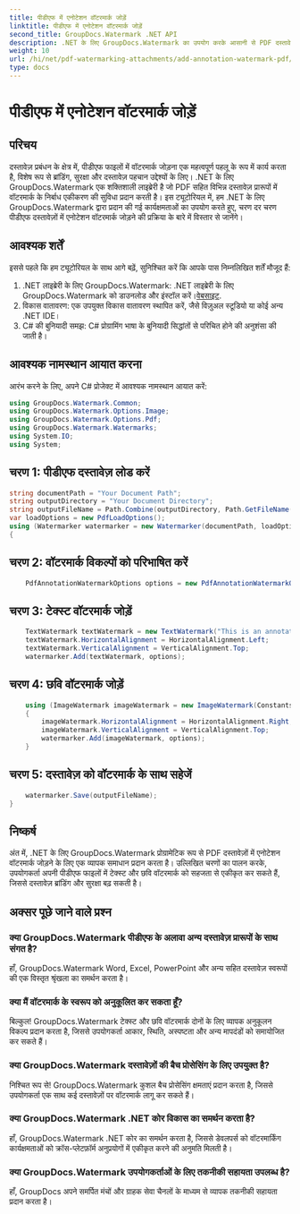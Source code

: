 ```yaml
---
title: पीडीएफ में एनोटेशन वॉटरमार्क जोड़ें
linktitle: पीडीएफ में एनोटेशन वॉटरमार्क जोड़ें
second_title: GroupDocs.Watermark .NET API
description: .NET के लिए GroupDocs.Watermark का उपयोग करके आसानी से PDF दस्तावेज़ों में एनोटेशन वॉटरमार्क जोड़ने का तरीका जानें। आसानी से दस्तावेज़ ब्रांडिंग और सुरक्षा बढ़ाएँ।
weight: 10
url: /hi/net/pdf-watermarking-attachments/add-annotation-watermark-pdf/
type: docs
---
```

# पीडीएफ में एनोटेशन वॉटरमार्क जोड़ें

## परिचय
दस्तावेज़ प्रबंधन के क्षेत्र में, पीडीएफ फाइलों में वॉटरमार्क जोड़ना एक महत्वपूर्ण पहलू के रूप में कार्य करता है, विशेष रूप से ब्रांडिंग, सुरक्षा और दस्तावेज़ पहचान उद्देश्यों के लिए। .NET के लिए GroupDocs.Watermark एक शक्तिशाली लाइब्रेरी है जो PDF सहित विभिन्न दस्तावेज़ प्रारूपों में वॉटरमार्क के निर्बाध एकीकरण की सुविधा प्रदान करती है। इस ट्यूटोरियल में, हम .NET के लिए GroupDocs.Watermark द्वारा प्रदान की गई कार्यक्षमताओं का उपयोग करते हुए, चरण दर चरण पीडीएफ दस्तावेज़ों में एनोटेशन वॉटरमार्क जोड़ने की प्रक्रिया के बारे में विस्तार से जानेंगे।
## आवश्यक शर्तें
इससे पहले कि हम ट्यूटोरियल के साथ आगे बढ़ें, सुनिश्चित करें कि आपके पास निम्नलिखित शर्तें मौजूद हैं:
1.  .NET लाइब्रेरी के लिए GroupDocs.Watermark: .NET लाइब्रेरी के लिए GroupDocs.Watermark को डाउनलोड और इंस्टॉल करें।[वेबसाइट](https://releases.groupdocs.com/Watermark/net/).
2. विकास वातावरण: एक उपयुक्त विकास वातावरण स्थापित करें, जैसे विज़ुअल स्टूडियो या कोई अन्य .NET IDE।
3. C# की बुनियादी समझ: C# प्रोग्रामिंग भाषा के बुनियादी सिद्धांतों से परिचित होने की अनुशंसा की जाती है।

## आवश्यक नामस्थान आयात करना
आरंभ करने के लिए, अपने C# प्रोजेक्ट में आवश्यक नामस्थान आयात करें:
```csharp
using GroupDocs.Watermark.Common;
using GroupDocs.Watermark.Options.Image;
using GroupDocs.Watermark.Options.Pdf;
using GroupDocs.Watermark.Watermarks;
using System.IO;
using System;
```
## चरण 1: पीडीएफ दस्तावेज़ लोड करें
```csharp
string documentPath = "Your Document Path";
string outputDirectory = "Your Document Directory";
string outputFileName = Path.Combine(outputDirectory, Path.GetFileName(documentPath));
var loadOptions = new PdfLoadOptions();
using (Watermarker watermarker = new Watermarker(documentPath, loadOptions))
{
```
## चरण 2: वॉटरमार्क विकल्पों को परिभाषित करें
```csharp
	PdfAnnotationWatermarkOptions options = new PdfAnnotationWatermarkOptions();
```
## चरण 3: टेक्स्ट वॉटरमार्क जोड़ें
```csharp
	TextWatermark textWatermark = new TextWatermark("This is an annotation watermark", new Font("Arial", 8));
	textWatermark.HorizontalAlignment = HorizontalAlignment.Left;
	textWatermark.VerticalAlignment = VerticalAlignment.Top;
	watermarker.Add(textWatermark, options);
```
## चरण 4: छवि वॉटरमार्क जोड़ें
```csharp
	using (ImageWatermark imageWatermark = new ImageWatermark(Constants.ProtectJpg))
	{
		imageWatermark.HorizontalAlignment = HorizontalAlignment.Right;
		imageWatermark.VerticalAlignment = VerticalAlignment.Top;
		watermarker.Add(imageWatermark, options);
	}
```
## चरण 5: दस्तावेज़ को वॉटरमार्क के साथ सहेजें
```csharp
	watermarker.Save(outputFileName);
}
```

## निष्कर्ष
अंत में, .NET के लिए GroupDocs.Watermark प्रोग्रामेटिक रूप से PDF दस्तावेज़ों में एनोटेशन वॉटरमार्क जोड़ने के लिए एक व्यापक समाधान प्रदान करता है। उल्लिखित चरणों का पालन करके, उपयोगकर्ता अपनी पीडीएफ फाइलों में टेक्स्ट और छवि वॉटरमार्क को सहजता से एकीकृत कर सकते हैं, जिससे दस्तावेज़ ब्रांडिंग और सुरक्षा बढ़ सकती है।
## अक्सर पूछे जाने वाले प्रश्न
### क्या GroupDocs.Watermark पीडीएफ के अलावा अन्य दस्तावेज़ प्रारूपों के साथ संगत है?
हाँ, GroupDocs.Watermark Word, Excel, PowerPoint और अन्य सहित दस्तावेज़ स्वरूपों की एक विस्तृत श्रृंखला का समर्थन करता है।
### क्या मैं वॉटरमार्क के स्वरूप को अनुकूलित कर सकता हूँ?
बिल्कुल! GroupDocs.Watermark टेक्स्ट और छवि वॉटरमार्क दोनों के लिए व्यापक अनुकूलन विकल्प प्रदान करता है, जिससे उपयोगकर्ता आकार, स्थिति, अस्पष्टता और अन्य मापदंडों को समायोजित कर सकते हैं।
### क्या GroupDocs.Watermark दस्तावेज़ों की बैच प्रोसेसिंग के लिए उपयुक्त है?
निश्चित रूप से! GroupDocs.Watermark कुशल बैच प्रोसेसिंग क्षमताएं प्रदान करता है, जिससे उपयोगकर्ता एक साथ कई दस्तावेज़ों पर वॉटरमार्क लागू कर सकते हैं।
### क्या GroupDocs.Watermark .NET कोर विकास का समर्थन करता है?
हाँ, GroupDocs.Watermark .NET कोर का समर्थन करता है, जिससे डेवलपर्स को वॉटरमार्किंग कार्यक्षमताओं को क्रॉस-प्लेटफ़ॉर्म अनुप्रयोगों में एकीकृत करने की अनुमति मिलती है।
### क्या GroupDocs.Watermark उपयोगकर्ताओं के लिए तकनीकी सहायता उपलब्ध है?
हाँ, GroupDocs अपने समर्पित मंचों और ग्राहक सेवा चैनलों के माध्यम से व्यापक तकनीकी सहायता प्रदान करता है।